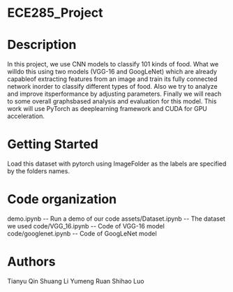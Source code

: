 # ECE285_Project

Description
===========

In this project, we use CNN models to classify 101 kinds of food. What we willdo this using two models (VGG-16 and GoogLeNet) which are already capableof extracting features from an image and train its fully connected network inorder to classify different types of food. Also we try to analyze and improve itsperformance by adjusting parameters. Finally we will reach to some overall graphsbased analysis and evaluation for this model. This work will use PyTorch as deeplearning framework and CUDA for GPU acceleration.

Getting Started
===============
Load this dataset with pytorch using ImageFolder as the labels are specified by the folders names.


Code organization
=================

demo.ipynb                   --   Run a demo of our code
assets/Dataset.ipynb         --   The dataset we used
code/VGG_16.ipynb            --   Code of VGG-16 model
code/googlenet.ipynb         --   Code of GoogLeNet model

Authors
=======
Tianyu Qin
Shuang Li
Yumeng Ruan
Shihao Luo


